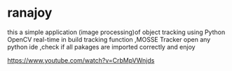 # ranajoy

this a simple application (image processing)of object tracking using Python OpenCV real-time in build tracking function ,MOSSE Tracker
open any python ide ,check if all pakages are imported correctly and enjoy 


https://www.youtube.com/watch?v=CrbMpVWnjds
